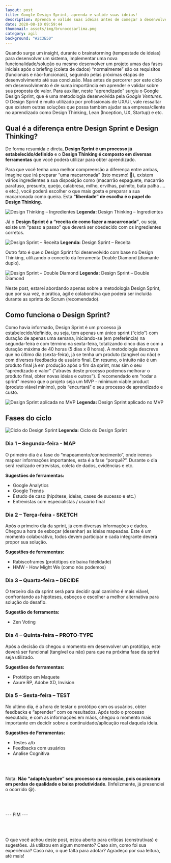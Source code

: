 ```yaml
---
layout: post
title: Google Design Sprint, aprenda e valide suas ideias!
description: Aprenda e valide suas ideias antes de começar a desenvolver um sistema/projeto
date: 2020-08-10 09:59:44
thumbnail: assets/img/brunocesarlima.png
category: agil
background: "#2C3E50"
---
```

Quando surge um insight, durante o brainstorming (tempestade de ideias) para desenvolver um sistema, implementar uma nova funcionalidade/solução ou mesmo desenvolver um projeto umas das fases iniciais após o briefing (coleta de dados) “normalmente” são os requisitos (funcionais e não-funcionais), seguindo pelas próximas etapas de desenvolvimento até sua conclusão. Mas antes de percorrer por este ciclo em desenvolvimento é de suma importância em aprender e validar sobre sua proposta de valor. Para auxiliar, neste “aprendizado” surgiu o Google Design Sprint, que é uma metodologia desenvolvida pela *Google Ventures*. O Design Sprint é muito utilizado por profissionais de UX/UI, vale ressaltar que existem outras soluções que possa também ajudar sua empresa/cliente no aprendizado como Design Thinking, Lean (Inception, UX, Startup) e etc.


## Qual é a diferença entre Design Sprint e Design Thinking?


De forma resumida e direta, **Design Sprint é um processo já estabelecido/definido** e o **Design Thinking é composto em diversas ferramentas** que você poderá utilizar para obter aprendizado.


Para que você tenha uma melhor compreensão a diferença entre ambas, imagine que irá preparar “uma macarronada” (isto mesmo! 🥣), existem vários ingredientes a sua disposição como (macarrão espaguete, macarrão parafuso, presunto, queijo, calabresa, milho, ervilhas, palmito, bata palha .... e etc.), você poderá escolher o que mais gosta e preparar a sua macarronada como queira. Esta **"liberdade" de escolha é o papel do Design Thinking**.


![Design Thinking – Ingredientes](assets/img/ingredientes-de-macarrao.jpg "Design Thinking – Ingredientes")
**Legenda:** Design Thinking – Ingredientes



Já o **Design Sprint é a “receita de como fazer a macarronada”**, ou seja, existe um “passo a passo” que deverá ser obedecido com os ingredientes corretos. 


![Design Sprint – Receita](assets/img/receita.jpg "Design Sprint – Receita")
**Legenda:** Design Sprint – Receita


Outro fato é que o Design Sprint foi desenvolvido com base no Design Thinking, utilizando o conceito da ferramenta Double Diamond (diamante duplo). 




![Design Sprint – Double Diamond](assets/img/design-sprint-double-diamond.jpg "Design Sprint – Double Diamond")
**Legenda:** Design Sprint – Double Diamond


Neste post, estarei abordando apenas sobre a metodologia Design Sprint, que por sua vez, é prática, ágil e colaborativa que poderá ser incluída durante as sprints do Scrum (recomendado).


## Como funciona o Design Sprint?


Como havia informado, Design Sprint é um processo já estabelecido/definido, ou seja, tem apenas um único sprint (“ciclo”) com duração de apenas uma semana, iniciando-se (em preferência) na segunda-feira e com término na sexta-feira, totalizando cinco dias e com a duração máxima de 40 horas (5 dias x 8 horas). A metodologia descreve que no último dia (sexta-feira), já se tenha um produto (tangível ou não) e com diversos feedbacks de usuário final. Em resumo, o intuito não é um produto final já em produção após o fim da sprint, mas sim o seu “aprendizado e valor” (“através deste processo podemos melhorar o produto final, obter novas ideias e outros”). É recomendado em “rodar a sprint” mesmo que o projeto seja um MVP - minimum viable product (produto viável mínimo), pois “encurtará” o seu processo de aprendizado e custo.

![Design Sprint aplicada no MVP](assets/img/mvp-e-design-sprint.jpg "Design Sprint aplicada no MVP")
**Legenda:** Design Sprint aplicado no MVP

## Fases do ciclo

![Ciclo do Design Sprint](assets/img/design-sprint.jpg "Ciclo do Design Sprint")
**Legenda:** Ciclo do Design Sprint

### Dia 1 – Segunda-feira - MAP

O primeiro dia é a fase do “mapeamento/conhecimento”, onde iremos mapear informações importantes, esta é a fase “porquê?”. Durante o dia será realizado entrevistas, coleta de dados, evidências e etc.

**Sugestões de ferramentas:**

* Google Analytics
* Google Trends
* Estudo de caso (hipótese, ideias, cases de sucesso e etc.)
* Entrevistas com especialistas / usuário final

### Dia 2 – Terça-feira - SKETCH

Após o primeiro dia da sprint, já com diversas informações e dados. Chegou a hora de esboçar (desenhar) as ideias mapeadas. Este é um momento colaborativo, todos devem participar e cada integrante deverá propor sua solução.

**Sugestões de ferramentas:**

* Rabiscoframes (protótipos de baixa fidelidade)
* HMW - How Might We (como nós podemos)

### Dia 3 – Quarta-feira – DECIDE

O terceiro dia da sprint será para decidir qual caminho é mais viável, confrontando as hipóteses, esboços e escolher a melhor alternativa para solução do desafio.

**Sugestão de ferramenta:**

* Zen Voting

### Dia 4 – Quinta-feira – PROTO-TYPE

Após a decisão do chegou o momento em desenvolver um protótipo, este deverá ser funcional (tangível ou não) para que na próxima fase da sprint seja utilizado.

**Sugestões de ferramentas:**

* Protótipo em Maquete
* Axure RP, Adobe XD, Invision

### Dia 5 – Sexta-feira – TEST

No ultimo dia, é a hora de testar o protótipo com os usuários, obter feedbacks e “aprender” com os resultados. Após todo o processo executado, e com as informações em mãos, chegou o momento mais importante em decidir sobre a continuidade/aplicação real daquela ideia.

**Sugestões de Ferramentas:**

* Testes a/b
* Feedbacks com usuários
* Analise Cognitiva
<br/>
<br/>

Nota: **Não “adapte/quebre” seu processo ou execução, pois ocasionara em perdas de qualidade e baixa produtividade**. (Infelizmente, já presenciei o ocorrido 😪).

<br/>
<br/>

--- FIM  ---

<br/>
<br/>

O que você achou deste post, estou aberto para críticas (construtivas) e sugestões. Já utilizou em algum momento? Caso sim, como foi sua experiência? Caso não, o que falta para adotar? Agradeço por sua leitura, até mais!